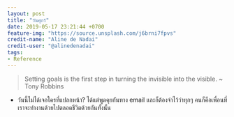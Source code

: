 ```yaml
---
layout: post
title: "วันศุกร์"
date: 2019-05-17 23:21:44 +0700
feature-img: "https://source.unsplash.com/j6brni7fpvs"
credit-name: "Aline de Nadai"
credit-user: "@alinedenadai"
tags:
- Reference
---
```

> Setting goals is the first step in turning the invisible into the visible. ~ Tony Robbins

 <i class="fa fa-child" style="color:plum"></i>

 - วันนี้ไม่ได้เจอใครที่แปลกหน้า? ได้แต่พูดคุยกันทาง email และก็ต้องจำไว้ว่าทุกๆ คนก็คือเพื่อนที่เราจะทำงานด้วยไปตลอดชีวิตด้วยกันทั้งนั้น

